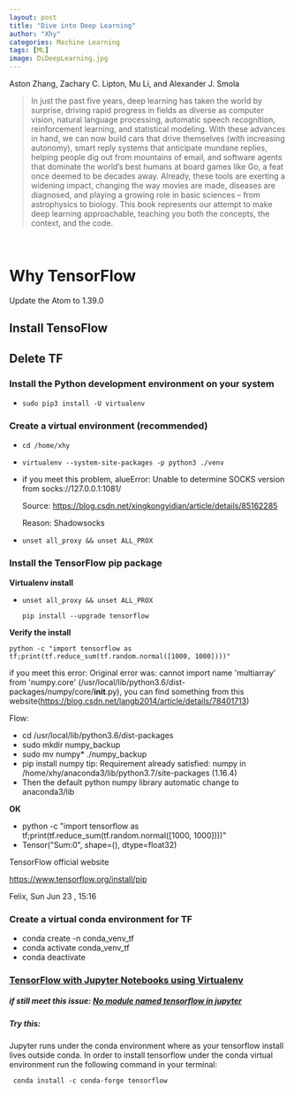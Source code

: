 ```yaml
---
layout: post
title: "Dive into Deep Learning"
author: "Xhy"
categories: Machine Learning
tags: [ML]
image: DiDeepLearning.jpg
---
```


Aston Zhang, Zachary C. Lipton, Mu Li, and Alexander J. Smola


>In just the past five years, deep learning has taken the world by surprise, driving rapid progress in fields as diverse as computer vision, natural language processing, automatic speech recognition, reinforcement learning, and statistical modeling. With these advances in hand, we can now build cars that drive themselves (with increasing autonomy), smart reply systems that anticipate mundane replies, helping people dig out from mountains of email, and software agents that dominate the world’s best humans at board games like Go, a feat once deemed to be decades away. Already, these tools are exerting a widening impact, changing the way movies are made, diseases are diagnosed, and playing a growing role in basic sciences – from astrophysics to biology. This book represents our attempt to make deep learning approachable, teaching you both the concepts, the context, and the code.

<br />

# Why TensorFlow


Update the Atom to 1.39.0



## Install TensoFlow

## Delete TF

### Install the Python development environment on your system

- ```
  sudo pip3 install -U virtualenv
  ```



### Create a virtual environment (recommended)

- ```
  cd /home/xhy
  ```

- ```
  virtualenv --system-site-packages -p python3 ./venv
  ```

- if you meet this problem,  alueError: Unable to determine SOCKS version from socks://127.0.0.1:1081/  

  Source: https://blog.csdn.net/xingkongyidian/article/details/85162285   

  Reason: Shadowsocks

- ```
  unset all_proxy && unset ALL_PROX
  ```



### Install the TensorFlow pip package

**Virtualenv install**

- ```
  unset all_proxy && unset ALL_PROX
  ```

  ```bsh
  pip install --upgrade tensorflow
  ```

**Verify the install**

```bsh
python -c "import tensorflow as tf;print(tf.reduce_sum(tf.random.normal([1000, 1000])))"
```

if you meet this error:  Original error was: cannot import name 'multiarray' from 'numpy.core' (/usr/local/lib/python3.6/dist-packages/numpy/core/__init__.py), you can find something from this website(https://blog.csdn.net/langb2014/article/details/78401713)

Flow:

- cd /usr/local/lib/python3.6/dist-packages
- sudo mkdir numpy_backup
- sudo mv numpy* ./numpy_backup
- pip install numpy
  tip: Requirement already satisfied: numpy in /home/xhy/anaconda3/lib/python3.7/site-packages (1.16.4)
- Then the default python numpy library automatic change to anaconda3/lib



**OK**

- python -c "import tensorflow as tf;print(tf.reduce_sum(tf.random.normal([1000, 1000])))"
- Tensor("Sum:0", shape=(), dtype=float32)



TensorFlow official website

https://www.tensorflow.org/install/pip



Felix,  Sun Jun 23 , 15:16



### Create a virtual conda environment for TF

- conda create -n conda_venv_tf
- conda activate conda_venv_tf
- conda deactivate



### [TensorFlow with Jupyter Notebooks using Virtualenv](http://rndness.com/blog/2018/2/4/tensorflow-with-jupyter-notebooks-using-virtualenv)

##### if still meet this issue:  [No module named tensorflow in jupyter](https://stackoverflow.com/questions/38221181/no-module-named-tensorflow-in-jupyter)

##### Try this:

Jupyter runs under the conda environment where as your tensorflow install lives outside conda. In order to install tensorflow under the conda virtual environment run the following command in your terminal:

```
 conda install -c conda-forge tensorflow
```
